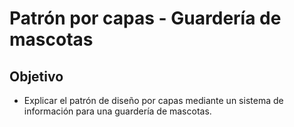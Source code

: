 # Patrón por capas - Guardería de mascotas

## Objetivo
- Explicar el patrón de diseño por capas mediante un sistema de información para una guardería de mascotas.
